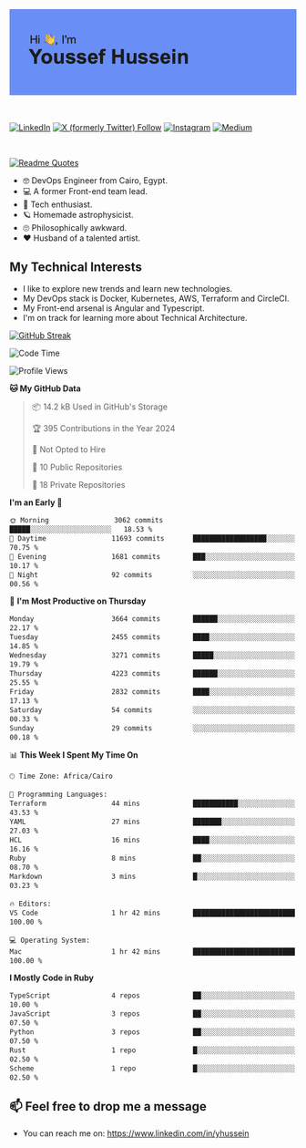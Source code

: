 [![Youssef's GitHub Banner](./assets/youssef-hussein.png)](https://github.com/yorki404)

</br>

[![LinkedIn](https://img.shields.io/badge/linkedin-%230077B5.svg?style=for-the-badge&logo=linkedin&logoColor=white)](https://www.linkedin.com/in/yhussein/)
[![X (formerly Twitter) Follow](https://img.shields.io/twitter/follow/devqik_?style=for-the-badge&logo=X&logoColor=White&labelColor=White)](https://twitter.com/devqik_)
[![Instagram](https://img.shields.io/badge/devqik-E4405F?style=for-the-badge&logo=Instagram&logoColor=white)](https://instagram.com/devqik)
[![Medium](https://img.shields.io/badge/Medium-12100E?style=for-the-badge&logo=medium&logoColor=white)](https://medium.com/@devqik)

</br>

[![Readme Quotes](https://quotes-github-readme.vercel.app/api?type=horizontal&theme=dark)](https://github.com/piyushsuthar/github-readme-quotes)

- :nerd_face: DevOps Engineer from Cairo, Egypt.
- :computer: A former Front-end team lead.
- :satellite: Tech enthusiast.
- :ringed_planet: Homemade astrophysicist.
- :roll_eyes: Philosophically awkward.
- :heart: Husband of a talented artist.

## My Technical Interests

- I like to explore new trends and learn new technologies.
- My DevOps stack is Docker, Kubernetes, AWS, Terraform and CircleCI.
- My Front-end arsenal is Angular and Typescript.
- I'm on track for learning more about Technical Architecture.

[![GitHub Streak](https://streak-stats.demolab.com/?user=devqik&theme=dark)](https://git.io/streak-stats)

<!--START_SECTION:waka-->
![Code Time](http://img.shields.io/badge/Code%20Time-791%20hrs%2015%20mins-blue)

![Profile Views](http://img.shields.io/badge/Profile%20Views-0-blue)

**🐱 My GitHub Data** 

> 📦 14.2 kB Used in GitHub's Storage 
 > 
> 🏆 395 Contributions in the Year 2024
 > 
> 🚫 Not Opted to Hire
 > 
> 📜 10 Public Repositories 
 > 
> 🔑 18 Private Repositories 
 > 
**I'm an Early 🐤** 

```text
🌞 Morning                3062 commits        █████░░░░░░░░░░░░░░░░░░░░   18.53 % 
🌆 Daytime                11693 commits       ██████████████████░░░░░░░   70.75 % 
🌃 Evening                1681 commits        ███░░░░░░░░░░░░░░░░░░░░░░   10.17 % 
🌙 Night                  92 commits          ░░░░░░░░░░░░░░░░░░░░░░░░░   00.56 % 
```
📅 **I'm Most Productive on Thursday** 

```text
Monday                   3664 commits        ██████░░░░░░░░░░░░░░░░░░░   22.17 % 
Tuesday                  2455 commits        ████░░░░░░░░░░░░░░░░░░░░░   14.85 % 
Wednesday                3271 commits        █████░░░░░░░░░░░░░░░░░░░░   19.79 % 
Thursday                 4223 commits        ██████░░░░░░░░░░░░░░░░░░░   25.55 % 
Friday                   2832 commits        ████░░░░░░░░░░░░░░░░░░░░░   17.13 % 
Saturday                 54 commits          ░░░░░░░░░░░░░░░░░░░░░░░░░   00.33 % 
Sunday                   29 commits          ░░░░░░░░░░░░░░░░░░░░░░░░░   00.18 % 
```


📊 **This Week I Spent My Time On** 

```text
🕑︎ Time Zone: Africa/Cairo

💬 Programming Languages: 
Terraform                44 mins             ███████████░░░░░░░░░░░░░░   43.53 % 
YAML                     27 mins             ███████░░░░░░░░░░░░░░░░░░   27.03 % 
HCL                      16 mins             ████░░░░░░░░░░░░░░░░░░░░░   16.16 % 
Ruby                     8 mins              ██░░░░░░░░░░░░░░░░░░░░░░░   08.70 % 
Markdown                 3 mins              █░░░░░░░░░░░░░░░░░░░░░░░░   03.23 % 

🔥 Editors: 
VS Code                  1 hr 42 mins        █████████████████████████   100.00 % 

💻 Operating System: 
Mac                      1 hr 42 mins        █████████████████████████   100.00 % 
```

**I Mostly Code in Ruby** 

```text
TypeScript               4 repos             ██░░░░░░░░░░░░░░░░░░░░░░░   10.00 % 
JavaScript               3 repos             ██░░░░░░░░░░░░░░░░░░░░░░░   07.50 % 
Python                   3 repos             ██░░░░░░░░░░░░░░░░░░░░░░░   07.50 % 
Rust                     1 repo              █░░░░░░░░░░░░░░░░░░░░░░░░   02.50 % 
Scheme                   1 repo              █░░░░░░░░░░░░░░░░░░░░░░░░   02.50 % 
```




<!--END_SECTION:waka-->

## 📫 Feel free to drop me a message
- You can reach me on: https://www.linkedin.com/in/yhussein
